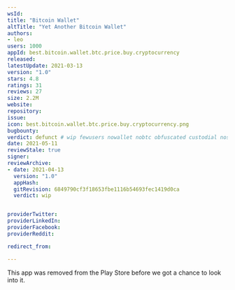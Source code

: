 ```yaml
---
wsId: 
title: "Bitcoin Wallet"
altTitle: "Yet Another Bitcoin Wallet"
authors:
- leo
users: 1000
appId: best.bitcoin.wallet.btc.price.buy.cryptocurrency
released: 
latestUpdate: 2021-03-13
version: "1.0"
stars: 4.8
ratings: 31
reviews: 27
size: 2.2M
website: 
repository: 
issue: 
icon: best.bitcoin.wallet.btc.price.buy.cryptocurrency.png
bugbounty: 
verdict: defunct # wip fewusers nowallet nobtc obfuscated custodial nosource nonverifiable reproducible bounty defunct
date: 2021-05-11
reviewStale: true
signer: 
reviewArchive:
- date: 2021-04-13
  version: "1.0"
  appHash: 
  gitRevision: 6849790cf3f18653fbe1116b54693fec1419d0ca
  verdict: wip


providerTwitter: 
providerLinkedIn: 
providerFacebook: 
providerReddit: 

redirect_from:

---
```



This app was removed from the Play Store before we got a chance to look into it.